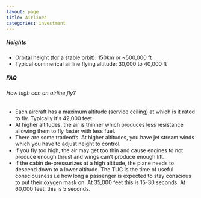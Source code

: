 ```yaml
---
layout: page
title: Airlines
categories: investment
---
```



##### Heights
 * Orbital height (for a stable orbit): 150km or ~500,000 ft
 * Typical commerical airline flying altitude: 30,000 to 40,000 ft

##### FAQ
###### How high can an airline fly?
 * Each aircraft has a maximum altitude (service ceiling) at which is it rated to fly. Typically it's 42,000 feet.
 * At higher altitudes, the air is thinner which produces less resistance allowing them to fly faster with less fuel.
 * There are some tradeoffs. At higher altitudes, you have jet stream winds which you have to adjust height to control.
 * If you fly too high, the air may get too thin and cause engines to not produce enough thrust and wings can't produce enough lift.
 * If the cabin de-pressurizes at a high altitude, the plane needs to descend down to a lower altitude. The TUC is the time of useful consciousness i.e how long a passenger is expected to stay conscious to put their oxygen mask on. At 35,000 feet this is 15-30 seconds. At 60,000 feet, this is 5 seconds.
